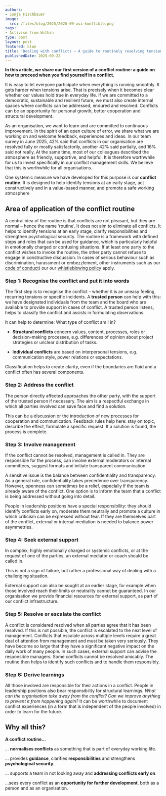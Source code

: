 ```yaml
---
authors:
- Sonja Fischbauer
image:
  src: /files/blog/2025/2025-09-avi-konflikte.png
tags:
- Activism from Within
type: post
layout: post
featured: blue
title: 'Dealing with conflicts – A guide to routinely resolving tensions within the team'
publishedDate: 2025-09-22
---
```


**In this article, we share our first version of a conflict routine: a guide on how to proceed when you find yourself in a conflict.**

It is easy to let everyone participate when everything is running smoothly. It gets harder when tensions arise. That is precisely when it becomes clear whether our values hold true in everyday life. If we are committed to a democratic, sustainable and resilient future, we must also create internal spaces where conflicts can be addressed, endured and resolved. Conflicts can be an opportunity for personal growth, better cooperation and structural development.

As an organisation, we want to learn and are committed to continuous improvement. In the spirit of an open culture of error, we share what we are working on and welcome feedback, experiences and ideas. In our team survey in June 2025, 42% said that conflicts in our organisation are resolved fully or mostly satisfactorily, another 42% said partially, and 16% said not really. At the same time, most of our colleagues described the atmosphere as friendly, supportive, and helpful. It is therefore worthwhile for us to invest specifically in our conflict management skills. We believe that this is worthwhile for all organisations.

One systemic measure we have developed for this purpose is our **conflict routine**. It is designed to help identify tensions at an early stage, act constructively and in a value-based manner, and promote a safe working atmosphere

## Area of application of the conflict routine

A central idea of the routine is that conflicts are not pleasant, but they are normal – hence the name ‘routine’. It does not aim to eliminate all conflicts. It helps to identify tensions at an early stage, clarify responsibilities and strengthen psychological security. The routine is a framework with defined steps and roles that can be used for guidance, which is particularly helpful in emotionally charged or confusing situations. If at least one party to the conflict wishes to invoke the routine, the other party cannot refuse to engage in constructive discussion. In cases of serious behaviour such as discrimination, harassment or embezzlement, other instruments such as our  [code of conduct)](/codeofconduct) our our [whistleblowing policy](files/documents/OKF_WhistleblowingPolicy_Verfahrensordnung.pdf) apply.

### Step 1: Recognise the conflict and put it into words
The first step is to recognise the conflict – whether it is an uneasy feeling, recurring tensions or specific incidents. A **trusted person** can help with this: we have designated individuals from the team and the board who are available to provide support in cases of conflict. A trusted person listens, helps to classify the conflict and assists in formulating observations.

It can help to determine: What type of conflict am I in?

  - **Structural conflicts** concern values, content, processes, roles or decision-making processes, e.g. differences of opinion about project strategies or unclear distribution of tasks.

  - **Individual conflicts** are based on interpersonal tensions, e.g. communication style, power relations or expectations.

Classification helps to create clarity, even if the boundaries are fluid and a conflict often has several components.

### Step 2: Address the conflict
The person directly affected approaches the other party, with the support of the trusted person if necessary. The aim is a respectful exchange in which all parties involved can save face and find a solution.

This can be a discussion or the introduction of new processes for cooperation and communication. Feedback rules help here: stay on topic, describe the effect, formulate a specific request. If a solution is found, the process is complete.

### Step 3: Involve management
If the conflict cannot be resolved, management is called in. They are responsible for the process, can involve external moderators or internal committees, suggest formats and initiate transparent communication.

A sensitive issue is the balance between confidentiality and transparency. As a general rule, confidentiality takes precedence over transparency. However, openness can sometimes be a relief, especially if the team is already aware of the conflict. One option is to inform the team that a conflict is being addressed without going into detail.

People in leadership positions have a special responsibility: they should identify conflicts early on, moderate them neutrally and promote a culture in which criticism can be expressed without fear. If they are themselves part of the conflict, external or internal mediation is needed to balance power asymmetries. 

### Step 4: Seek external support
In complex, highly emotionally charged or systemic conflicts, or at the request of one of the parties, an external mediator or coach should be called in.

This is not a sign of failure, but rather a professional way of dealing with a challenging situation.

External support can also be sought at an earlier stage, for example when those involved reach their limits or neutrality cannot be guaranteed. In our organisation we provide financial resources for external support, as part of our conflict infrastructure.

### Step 5: Resolve or escalate the conflict
A conflict is considered resolved when all parties agree that it has been resolved. If this is not possible, the conflict is escalated to the next level of management. Conflicts that escalate across multiple levels require a great deal of attention from management and must be taken very seriously. They have become so large that they have a significant negative impact on the daily work of many people. In such cases, external support can advise the responsible managers. Some conflicts cannot be resolved amicably. The routine then helps to identify such conflicts and to handle them responsibly.

### Step 6: Derive learnings
All those involved are responsible for their actions in a conflict. People in leadership positions also bear responsibility for structural learnings. *What can the organisation take away from the conflict? Can we improve anything to prevent it from happening again?* It can be worthwhile to document conflict experiences (in a form that is independent of the people involved) in order to learn for the future.

## Why all this?
**A conflict routine...**

... **normalises conflicts** as something that is part of everyday working life.

... provides **guidance**, clarifies **responsibilities** and strengthens **psychological security**.

... supports a team in not looking away and **addressing conflicts early on**.

...sees every conflict as an **opportunity for further development**, both as a person and as an organisation.
